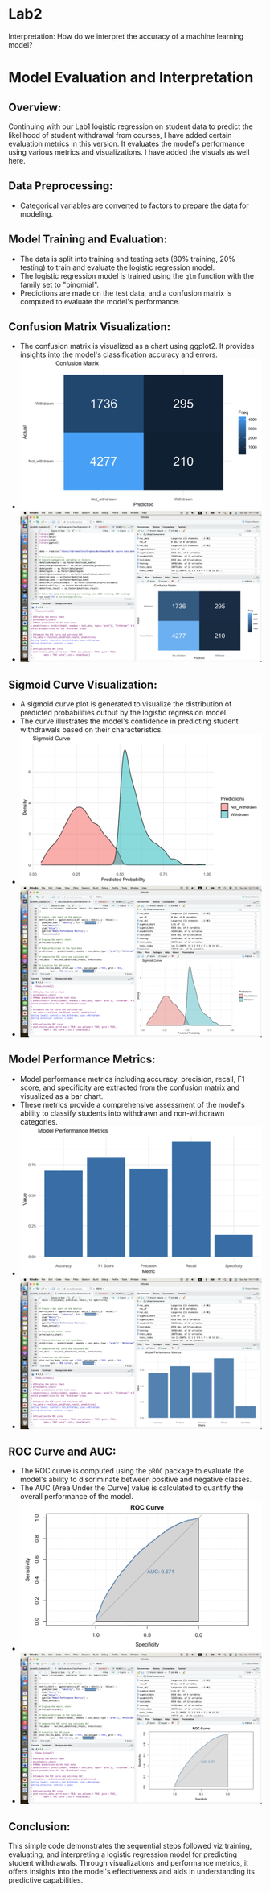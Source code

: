 # Lab2
Interpretation: How do we interpret the accuracy of a machine learning model?
# Model Evaluation and Interpretation

## Overview:
Continuing with our Lab1 logistic regression on student data to predict the likelihood of student withdrawal from courses, I have added certain evaluation metrics in this version. It evaluates the model's performance using various metrics and visualizations. I have added the visuals as well here.

## Data Preprocessing:
- Categorical variables are converted to factors to prepare the data for modeling.

## Model Training and Evaluation:
- The data is split into training and testing sets (80% training, 20% testing) to train and evaluate the logistic regression model.
- The logistic regression model is trained using the `glm` function with the family set to "binomial".
- Predictions are made on the test data, and a confusion matrix is computed to evaluate the model's performance.

## Confusion Matrix Visualization:
- The confusion matrix is visualized as a chart using ggplot2. It provides insights into the model's classification accuracy and errors.
- ![Image Description](https://github.com/mallelaindira/Lab2/blob/main/8446ba03-1824-4e86-a52c-c840069fe1ef.png)
- ![Image Description](https://github.com/mallelaindira/Lab2/blob/main/Screenshot%202024-04-14%20at%2011.56.19.png)

## Sigmoid Curve Visualization:
- A sigmoid curve plot is generated to visualize the distribution of predicted probabilities output by the logistic regression model.
- The curve illustrates the model's confidence in predicting student withdrawals based on their characteristics.
- ![Image Description](https://github.com/mallelaindira/Lab2/blob/main/6b384a4c-bbeb-478a-80af-c7553b6d8d55.png)
- ![Image Description](https://github.com/mallelaindira/Lab2/blob/main/Screenshot%202024-04-14%20at%2011.58.42.png)

## Model Performance Metrics:
- Model performance metrics including accuracy, precision, recall, F1 score, and specificity are extracted from the confusion matrix and visualized as a bar chart.
- These metrics provide a comprehensive assessment of the model's ability to classify students into withdrawn and non-withdrawn categories.
- ![Image Description](https://github.com/mallelaindira/Lab2/blob/main/f95b37f7-4549-45af-b691-37145f307f30.png)
- ![Image Description](https://github.com/mallelaindira/Lab2/blob/main/Screenshot%202024-04-14%20at%2011.58.50.png)

## ROC Curve and AUC:
- The ROC curve is computed using the `pROC` package to evaluate the model's ability to discriminate between positive and negative classes.
- The AUC (Area Under the Curve) value is calculated to quantify the overall performance of the model.
- ![Image Description](https://github.com/mallelaindira/Lab2/blob/main/759c4e74-4924-476f-ae94-f9340eec099a.png)
- ![Image Description](https://github.com/mallelaindira/Lab2/blob/main/Screenshot%202024-04-14%20at%2011.58.57.png)

## Conclusion:
This simple code demonstrates the sequential steps followed viz training, evaluating, and interpreting a logistic regression model for predicting student withdrawals. Through visualizations and performance metrics, it offers insights into the model's effectiveness and aids in understanding its predictive capabilities.
